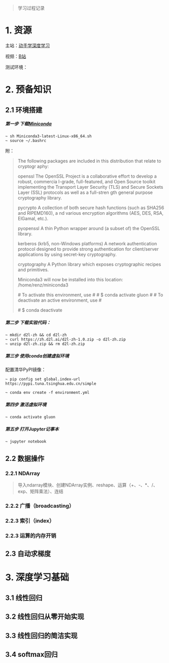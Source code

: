 > 学习过程记录

# 1. 资源

主站：[动手学深度学习](http://zh.d2l.ai)

视频：[B站](https://space.bilibili.com/209599371/channel/detail?cid=23541)

测试环境：

# 2. 预备知识

## 2.1 环境搭建

##### 第一步 下载[Miniconda](https://docs.conda.io/en/latest/miniconda.html)

```
~ sh Miniconda3-latest-Linux-x86_64.sh
~ source ~/.bashrc
```

附：

> The following packages are included in this distribution that relate to cryptogr
> aphy:
>
> openssl
>     The OpenSSL Project is a collaborative effort to develop a robust, commercia
> l-grade, full-featured, and Open Source toolkit implementing the Transport Layer
>  Security (TLS) and Secure Sockets Layer (SSL) protocols as well as a full-stren
> gth general purpose cryptography library.
>
> pycrypto
>     A collection of both secure hash functions (such as SHA256 and RIPEMD160), a
> nd various encryption algorithms (AES, DES, RSA, ElGamal, etc.).
>
> pyopenssl
>     A thin Python wrapper around (a subset of) the OpenSSL library.
>
> kerberos (krb5, non-Windows platforms)
>     A network authentication protocol designed to provide strong authentication 
> for client/server applications by using secret-key cryptography.
>
> cryptography
>     A Python library which exposes cryptographic recipes and primitives.
>    
> Miniconda3 will now be installed into this location:
> /home/renz/miniconda3
>
> \# To activate this environment, use
> \#
> \#     $ conda activate gluon
> \#
> \# To deactivate an active environment, use
> \#
>
> \#     $ conda deactivate

##### 第二步 下载实验代码：

```
~ mkdir d2l-zh && cd d2l-zh
~ curl https://zh.d2l.ai/d2l-zh-1.0.zip -o d2l-zh.zip
~ unzip d2l-zh.zip && rm d2l-zh.zip
```

##### 第三步 使用conda创建虚拟环境

配置清华PyPI镜像：

```
~ pip config set global.index-url https://pypi.tuna.tsinghua.edu.cn/simple
```

```
~ conda env create -f environment.yml
```

##### 第四步 激活虚拟环境

```
~ conda activate gluon
```

##### 第五步 打开Jupyter记事本

```
~ jupyter notebook
```

## 2.2 数据操作

### 2.2.1 NDArray

> 导入ndarray模块、创建NDArray实例、reshape、运算（+、-、*、/、exp、矩阵乘法）、连结

### 2.2.2 广播（broadcasting）

### 2.2.3 索引（index）

### 2.2.3 运算的内存开销

## 2.3 自动求梯度

# 3. 深度学习基础

## 3.1 线性回归

## 3.2 线性回归从零开始实现

## 3.3 线性回归的简洁实现

## 3.4 softmax回归

